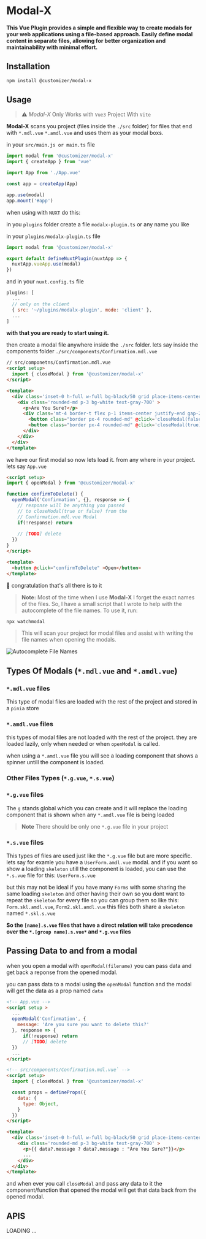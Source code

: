 Modal-X
=
**This Vue Plugin provides a simple and flexible way to create modals for your web applications using a file-based approach. Easily define modal content in separate files, allowing for better organization and maintainability with minimal effort.**

## Installation

```sh
npm install @customizer/modal-x
```

## Usage
> :warning:  *Modal-X* Only Works with `Vue3` Project With `Vite`

**Modal-X** scans you project (files inside the `./src` folder) for files that end with `*.mdl.vue` `*.amdl.vue` and uses them as your modal boxs.

in your `src/main.js or main.ts` file
```js
import modal from '@customizer/modal-x'
import { createApp } from 'vue'

import App from './App.vue'

const app = createApp(App)

app.use(modal)
app.mount('#app')
```

when using with `NUXT` do this:

in you `plugins` folder create a file `modalx-plugin.ts` or any name you like

in your `plugins/modalx-plugin.ts` file

```js
import modal from '@customizer/modal-x'

export default defineNuxtPlugin(nuxtApp => {
  nuxtApp.vueApp.use(modal)
})
```

and in your `nuxt.config.ts` file
```js
plugins: [
  ...
  // only on the client
  { src: '~/plugins/modalx-plugin', mode: 'client' }, 
  ...
]
```
**with that you are ready to start using it.**

then create a modal file anywhere inside the `./src` folder. lets say inside the components folder `./src/components/Confirmation.mdl.vue`
```html
// src/componetns/Confirmation.mdl.vue
<script setup>
  import { closeModal } from '@customizer/modal-x'
</script>

<template>
  <div class='inset-0 h-full w-full bg-black/50 grid place-items-center' >
    <div class='rounded-md p-3 bg-white text-gray-700' >
      <p>Are You Sure?</p> 
      <div class='mt-4 border-t flex p-1 items-center justify-end gap-2' >
        <button class="border px-4 rounded-md" @click='closeModal(false)' >no</button>
        <button class="border px-4 rounded-md" @click='closeModal(true)' >yes</button>
      </div>
    </div>
  </div>
</template>
```

we have our first modal so now lets load it. from any where in your project. lets say `App.vue`

```html
<script setup>
import { openModal } from '@customizer/modal-x'

function confirmToDelete() {
  openModal('Confirmation', {}, response => {
    // response will be anything you passed 
    // to closeModal(true or false) from the
    // Confirmation.mdl.vue Modal
    if(!response) return
    
    // [TODO] delete 
  })
}
</script>

<template>
  <button @click="confirmToDelete" >Open</button>
</template>
```
:tada: congratulation that's all there is to it

> **Note:** Most of the time when I use **Modal-X** I forget the exact names of the files. So, I have a small script that I wrote to help with the autocomplete of the file names. To use it, run: 
```sh 
npx watchmodal 
```
> This will scan your project for modal files and assist with writing the file names when opening the modals.

![Autocomplete File Names](https://i.ibb.co/8rH12rC/filenames-autocomplete.png)

## Types Of Modals (`*.mdl.vue` and `*.amdl.vue`)
### `*.mdl.vue` files
This type of modal files are loaded with the rest of the project and stored in a `pinia` store 

### `*.amdl.vue` files
this types of modal files are not loaded with the rest of the project. they are loaded lazily, only when needed or when `openModal` is called.

when using a `*.amdl.vue` file you will see a loading component that shows a spinner untill the component is loaded.

### Other Files Types (`*.g.vue`, `*.s.vue`)
### `*.g.vue` files
The `g` stands global which you can create and it will replace the loading component that is shown when any `*.amdl.vue` file is being loaded

> **Note** There should be only one `*.g.vue` file in your project

### `*.s.vue` files
This types of files are used just like the `*.g.vue` file but are more specific. lets say for examle you have a `UserForm.amdl.vue` modal. and if you want so show a loading `skeleton` utill the component is loaded, you can use the `*.s.vue` file for this: `UserForm.s.vue`

but this may not be ideal if you have many `Forms` with some sharing the same loading `skeleton` and other having their own so you dont want to repeat the `skeleton` for every file so you can group them so like this: 
`Form.skl.amdl.vue`, `Form2.skl.amdl.vue` this files both share a `skeleton` named `*.skl.s.vue`


**So the `[name].s.vue` files that have a direct relation will take precedence over the `*.[group name].s.vue*` and `*.g.vue` files**

## Passing Data to and from a modal
when you open a modal with `openModal(filename)` you can pass data and get back a reponse from the opened modal.

you can pass data to a modal using the `openModal` function and the modal will get the data as a prop named `data` 

```html
<!-- App.vue -->
<script setup >
  ...
  openModal('Confirmation', {
    message: 'Are you sure you want to delete this?'
  }, response => {
      if(!response) return
      // [TODO] delete 
  })
  ...
</script>

<!-- src/components/Confirmation.mdl.vue` -->
<script setup>
  import { closeModal } from '@customizer/modal-x'

  const props = defineProps({
    data: {
      type: Object,
    }
  })
</script>

<template>
  <div class='inset-0 h-full w-full bg-black/50 grid place-items-center' >
    <div class='rounded-md p-3 bg-white text-gray-700' >
      <p>{{ data?.message ? data?.message : "Are You Sure?"}}</p> 
      ...
    </div>
  </div>
</template>
```

and when ever you call `closeModal` and pass any data to it the component/function that opened the modal will get that data back from the opened modal.

## APIS
LOADING ...
